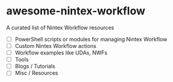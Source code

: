 # awesome-nintex-workflow
A curated list of Nintex Workflow resources

- [ ] PowerShell scripts or modules for managing Nintex Workflow
- [ ] Custom Nintex Workflow actions
- [ ] Workflow examples like UDAs, NWFs
- [ ] Tools
- [ ] Blogs / Tutorials
- [ ] Misc / Resources